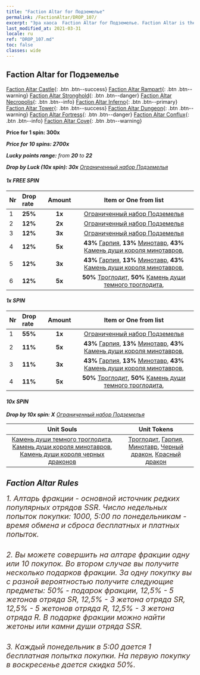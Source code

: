 ```yaml
---
title: "Faction Altar for Подземелье"
permalink: /FactionAltar/DROP_107/
excerpt: "Эра хаоса  Faction Altar for Подземелье. Faction Altar is the primary method for obtaining SSR units from the popular faction. Limited to 1,000 purchases each week. The popular faction changes at 05:00 every Monday. Purchase attempts and free purchase attempts will also reset then."
last_modified_at: 2021-03-31
locale: ru
ref: "DROP_107.md"
toc: false
classes: wide
---
```


##  Faction Altar for **Подземелье**

  [Faction Altar Castle](/ru/FactionAltar/DROP_101/){: .btn .btn--success} [Faction Altar Rampart](/ru/FactionAltar/DROP_102/){: .btn .btn--warning} [Faction Altar Stronghold](/ru/FactionAltar/DROP_103/){: .btn .btn--danger} [Faction Altar Necropolis](/ru/FactionAltar/DROP_104/){: .btn .btn--info} [Faction Altar Inferno](/ru/FactionAltar/DROP_105/){: .btn .btn--primary} [Faction Altar Tower](/ru/FactionAltar/DROP_106/){: .btn .btn--success} [Faction Altar Dungeon](/ru/FactionAltar/DROP_107/){: .btn .btn--warning} [Faction Altar Fortress](/ru/FactionAltar/DROP_108/){: .btn .btn--danger} [Faction Altar Conflux](/ru/FactionAltar/DROP_109/){: .btn .btn--info} [Faction Altar Cove](/ru/FactionAltar/DROP_112/){: .btn .btn--warning} 

  **Price for 1 spin: 300x** <i class="fas fa-gem"/>

  **Price for 10 spins: 2700x** <i class="fas fa-gem"/>

  **Lucky points range:** from **20** to **22**

  **Drop by Luck (10x spin): 30x** [Ограниченный набор Подземелья](/ru/Items/con_2107/)

####  1x FREE SPIN 

  |    Nr    |  Drop rate  |  Amount   |   Item or One from list  |
  |:---------|:------------|:---------:|:------------------------:|
  | 1 | **25%** | **1x** | [Ограниченный набор Подземелья](/ru/Items/con_2107/) |
  | 2 | **12%** | **2x** | [Ограниченный набор Подземелья](/ru/Items/con_2107/) |
  | 3 | **12%** | **3x** | [Ограниченный набор Подземелья](/ru/Items/con_2107/) |
  | 4 | **12%** | **5x** |  **43%** [Гарпия](/ru/Items/unt_245/),  **13%** [Минотавр](/ru/Items/unt_248/),  **43%** [Камень души короля минотавров](/ru/Items/unt_332/),  |
  | 5 | **12%** | **3x** |  **43%** [Гарпия](/ru/Items/unt_245/),  **13%** [Минотавр](/ru/Items/unt_248/),  **43%** [Камень души короля минотавров](/ru/Items/unt_332/),  |
  | 6 | **12%** | **5x** |  **50%** [Троглодит](/ru/Items/unt_244/),  **50%** [Камень души темного троглодита](/ru/Items/unt_328/),  |


####  1x SPIN 

  |    Nr    |  Drop rate  |  Amount   |   Item or One from list  |
  |:---------|:------------|:---------:|:------------------------:|
  | 1 | **55%** | **1x** | [Ограниченный набор Подземелья](/ru/Items/con_2107/) |
  | 2 | **11%** | **5x** |  **43%** [Гарпия](/ru/Items/unt_245/),  **13%** [Минотавр](/ru/Items/unt_248/),  **43%** [Камень души короля минотавров](/ru/Items/unt_332/),  |
  | 3 | **11%** | **3x** |  **43%** [Гарпия](/ru/Items/unt_245/),  **13%** [Минотавр](/ru/Items/unt_248/),  **43%** [Камень души короля минотавров](/ru/Items/unt_332/),  |
  | 4 | **11%** | **5x** |  **50%** [Троглодит](/ru/Items/unt_244/),  **50%** [Камень души темного троглодита](/ru/Items/unt_328/),  |


####  10x SPIN 

  **Drop by 10x spin: X** [Ограниченный набор Подземелья](/ru/Items/con_2107/)

  |    Unit Souls    |  Unit Tokens  |
  |:----------------:|:-------------:|
  | [Камень души темного троглодита](/ru/Items/unt_328/), [Камень души короля минотавров](/ru/Items/unt_332/), [Камень души короля черных драконов](/ru/Items/unt_334/) | [Троглодит](/ru/Items/unt_244/), [Гарпия](/ru/Items/unt_245/), [Минотавр](/ru/Items/unt_248/), [Черный дракон](/ru/Items/unt_250/), [Красный дракон](/ru/Items/unt_251/) |



## Faction Altar Rules

  <span style="color: #3c2a1e;font-size:20px">1. Алтарь фракции - основной источник редких популярных отрядов SSR. Число недельных попыток покупки: 1000, 5:00 по понедельникам - время обмена и сброса бесплатных и платных попыток.</span><br/>

<br/>  <span style="color: #3c2a1e;font-size:20px">2. Вы можете совершить на алтаре фракции одну или 10 покупок. Во втором случае вы получите несколько подарков фракции. За одну покупку вы с разной вероятностью получите следующие предметы: 50% - подарок фракции, 12,5% - 5 жетонов отряда SR, 12,5% - 3 жетона отряда SR, 12,5% - 5 жетонов отряда R, 12,5% - 3 жетона отряда R. В подарке фракции можно найти жетоны или камни души отряда SSR.</span>

<br/>  <span style="color: #3c2a1e;font-size:20px">3. Каждый понедельник в 5:00 дается 1 бесплатная попытка покупки. На первую покупку в воскресенье дается скидка 50%.</span><br/>

<br/>